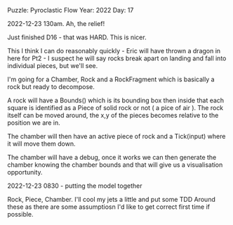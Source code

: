 Puzzle: Pyroclastic Flow
Year: 2022
Day: 17

2022-12-23 130am.  Ah, the relief!

Just finished D16 - that was HARD.  This is nicer.

This I think I can do reasonably quickly - Eric will have thrown a dragon in here for Pt2 - I suspect he will say rocks break apart on landing and fall into individual pieces, but we'll see.

I'm going for a Chamber, Rock and a RockFragment which is basically a rock but ready to decompose.

A rock will have a Bounds() which is its bounding box then inside that each square is identified as a Piece of solid rock or not ( a pice of air ).  The rock itself can be moved around, the x,y of the pieces becomes relative to the position we are in.

The chamber will then have an active piece of rock and a Tick(input) where it will move them down.

The chamber will have a debug, once it works we can then generate the chamber knowing the chamber bounds and that will give us a visualisation opportunity.

2022-12-23 0830 - putting the model together

Rock, Piece, Chamber.  I'll cool my jets a little and put some TDD Around these as there are some assumptiosn I'd like to get correct first time if possible. 



